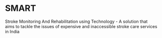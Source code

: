 # SMART
Stroke Monitoring And Rehabilitation using Technology - A solution that aims to tackle the issues of expensive and inaccessible stroke care services in India
